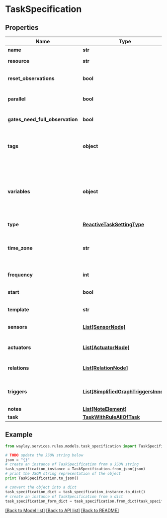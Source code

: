 # TaskSpecification


## Properties

Name | Type | Description | Notes
------------ | ------------- | ------------- | -------------
**name** | **str** |  | 
**resource** | **str** | Unique resource identifier | [optional] 
**reset_observations** | **bool** |  | [optional] [default to True]
**parallel** | **bool** |  | [optional] [default to True]
**gates_need_full_observation** | **bool** |  | [optional] [default to False]
**tags** | **object** | Key-value pairs on which you can set at task creation and later filter tasks | [optional] 
**variables** | **object** | set of variables which will be used when starting a task and will automatically be injected in the template before starting a task. | [optional] 
**type** | [**ReactiveTaskSettingType**](ReactiveTaskSettingType.md) |  | 
**time_zone** | **str** | Optional identifier of the time zone in which the schedule expression is to be interpreted | [optional] 
**frequency** | **int** | polling frequency in milliseconds | 
**start** | **bool** |  | [optional] [default to True]
**template** | **str** | Unique template identifier | 
**sensors** | [**List[SensorNode]**](SensorNode.md) | List of sensors with required properties | [optional] 
**actuators** | [**List[ActuatorNode]**](ActuatorNode.md) | List of actuators with required properties | [optional] 
**relations** | [**List[RelationNode]**](RelationNode.md) | List of relations (gates) between sensors | [optional] 
**triggers** | [**List[SimplifiedGraphTriggersInner]**](SimplifiedGraphTriggersInner.md) | List of conditions under which actuators/sensors get executed. | [optional] 
**notes** | [**List[NoteElement]**](NoteElement.md) |  | [optional] 
**task** | [**TaskWithRuleAllOfTask**](TaskWithRuleAllOfTask.md) |  | 

## Example

```python
from waylay.services.rules.models.task_specification import TaskSpecification

# TODO update the JSON string below
json = "{}"
# create an instance of TaskSpecification from a JSON string
task_specification_instance = TaskSpecification.from_json(json)
# print the JSON string representation of the object
print TaskSpecification.to_json()

# convert the object into a dict
task_specification_dict = task_specification_instance.to_dict()
# create an instance of TaskSpecification from a dict
task_specification_form_dict = task_specification.from_dict(task_specification_dict)
```
[[Back to Model list]](../README.md#documentation-for-models) [[Back to API list]](../README.md#documentation-for-api-endpoints) [[Back to README]](../README.md)


